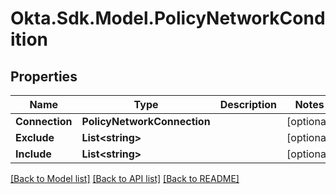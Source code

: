 # Okta.Sdk.Model.PolicyNetworkCondition

## Properties

Name | Type | Description | Notes
------------ | ------------- | ------------- | -------------
**Connection** | **PolicyNetworkConnection** |  | [optional] 
**Exclude** | **List&lt;string&gt;** |  | [optional] 
**Include** | **List&lt;string&gt;** |  | [optional] 

[[Back to Model list]](../README.md#documentation-for-models) [[Back to API list]](../README.md#documentation-for-api-endpoints) [[Back to README]](../README.md)

